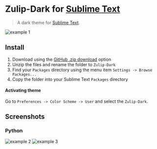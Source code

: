 # Zulip-Dark for [Sublime Text](http://sublimetext.com)

> A dark theme for [Sublime Text](http://sublimetext.com).

![example 1](https://github.com/jack4818/zulip-dark-sublime/blob/4d07660f83dce08e67bd9e6589093d5b97f6dbfc/images/1.png)

## Install

1.  Download using the [GitHub .zip download](https://github.com/jack4818/zulip-dark-sublime/blob/6006fb053e9b00f2e3f12b1065277a23c658f18e/Zulip-Dark.zip) option
2.  Unzip the files and rename the folder to `Zulip-Dark`
3.  Find your `Packages` directory using the menu item `Settings -> Browse Packages...`
4.  Copy the folder into your Sublime Text `Packages` directory

#### Activating theme

Go to `Preferences -> Color Scheme -> User` and select the `Zulip-Dark`.

## Screenshots

### Python

![example 2](https://github.com/jack4818/zulip-dark-sublime/blob/4d07660f83dce08e67bd9e6589093d5b97f6dbfc/images/2.png)
![example 3](https://github.com/jack4818/zulip-dark-sublime/blob/4d07660f83dce08e67bd9e6589093d5b97f6dbfc/images/3.png)
